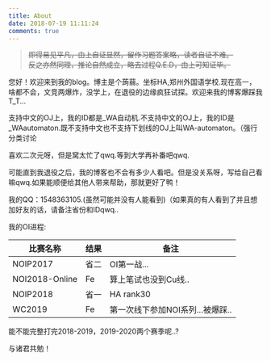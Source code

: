 ```yaml
---
title: About
date: 2018-07-19 11:11:24  
comments: true
---
```

>  ~~即得易见平凡，由上自证显然，留作习题答案略，读者自证不难。~~  
> ~~反之亦然同理，推论自然成立，略去过程Q.E.D，由上可知证毕。~~
> 
您好！欢迎来到我的blog。博主是个蒟蒻。坐标HA,郑州外国语学校.现在高一，啥都不会，文竞两爆炸，没学上，在退役的边缘疯狂试探。欢迎来我的博客爆踩我T_T...

支持中文的OJ上，我的ID都是\_WA自动机.不支持中文的OJ上，我的ID是\_WAautomaton.既不支持中文也不支持下划线的OJ上叫WA-automaton。（强行分类讨论

喜欢二次元呀，但是窝太忙了qwq.等到大学再补番吧qwq.

可能直到我退役之后，我的博客也不会有多少人看吧。但是没关系呀，写给自己看嘛qwq.如果能顺便给其他人带来帮助，那就更好了鸭！

我的QQ：1548363105.(虽然可能并没有人能看到)（如果真的有人看到了并且想加好友的话，请备注省份和IDqwq..

我的OI进程:

| 比赛名称       | 结果 | 备注                             |
| -------------- | ---- | -------------------------------- |
| NOIP2017       | 省二 | OI第一战...                      |
| NOI2018-Online | Fe   | 算上笔试也没到Cu线..             |
| NOIP2018       | 省一 | HA rank30                        |
| WC2019         | Fe   | 第一次线下参加NOI系列...被爆踩.. |

能不能完整打完2018-2019，2019-2020两个赛季呢..?

与诸君共勉！
